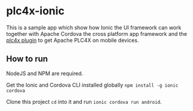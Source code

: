 # plc4x-ionic

This is a sample app which show how Ionic the UI framework can work together with Apache Cordova the cross platform app framework and the [plc4x plugin](https://github.com/NiklasMerz/cordova-plugin-plc4x) to get Apache PLC4X on mobile devices.

## How to run

NodeJS and NPM are required.

Get the Ionic and Cordova CLI installed globally `npm install -g ionic cordova`

Clone this project `cd` into it and run `ionic cordova run android`.